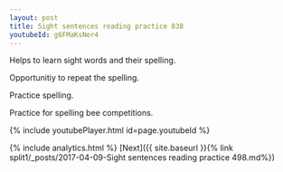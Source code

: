 ```yaml
---
layout: post
title: Sight sentences reading practice 838
youtubeId: g6FMaKsNer4
---
```

 
 
Helps to learn sight words and their spelling.

Opportunitiy to repeat the spelling. 

Practice spelling. 
 
Practice for spelling bee competitions. 
 
{% include youtubePlayer.html id=page.youtubeId %}
 
 
{% include analytics.html %} 
[Next]({{ site.baseurl }}{% link  split1/_posts/2017-04-09-Sight sentences reading practice 498.md%})
 
